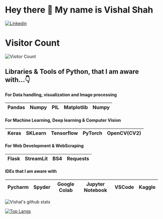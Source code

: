 # Hey there 👋 My name is Vishal Shah

[![Linkedin](https://img.shields.io/badge/LinkedIn-0077B5?style=for-the-badge&logo=linkedin&logoColor=white)](https://www.linkedin.com/in/vishal-shah1999/)&nbsp;

# Visitor Count
![Visitor Count](https://profile-counter.glitch.me/VishalShah1999/count.svg)

## Libraries & Tools of Python, that I am aware with...👇

#### For Data handling, visualization and Image processing
| Pandas | Numpy | PIL | Matplotlib | Numpy |
| :---: | :---: | :---: | :---: | :---: |

#### For Machine Learning, Deep learning & Computer Vision
| Keras | SKLearn | Tensorflow | PyTorch | OpenCV(CV2) |
| :---: | :---: | :---: | :---: | :---: |

#### For Web Development & WebScraping
| Flask | StreamLit | BS4 | Requests |
| :---: | :---: | :---: | :---: |

#### IDEs that I am aware with 
| Pycharm | Spyder | Google Colab | Jupyter Notebook | VSCode | Kaggle
| :---: | :---: | :---: | :---: | :---: | :---: |

![Vishal's github stats](https://github-readme-stats.vercel.app/api?username=VishalShah1999&show_icons=true&theme=radical)

[![Top Langs](https://github-readme-stats.vercel.app/api/top-langs/?username=VishalShah1999&layout=compact&show_icons=true&theme=dark)](https://github.com/anuraghazra/github-readme-stats)

